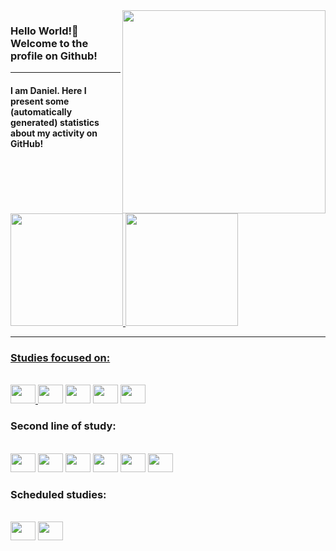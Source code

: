  
 <img src = "banner.gif" width = "325px" align = "right">
 <h3>Hello World!🌱 Welcome to the profile on Github!</h3> 
 
  <hr>  
<h4>I am Daniel. Here I present some (automatically generated) statistics about my activity on GitHub! </h4>

<div>
<a href="https://github.com/DanielCastilhoDIniz">
<img height="180em" src="https://github-readme-stats.vercel.app/api/top-langs/?username=DanielCastilhoDIniz&layout=compact&langs_count=7&theme=onedark"/>
<img height="180em" src="https://github-readme-stats.vercel.app/api?username=DanielCastilhoDIniz&show_icons=true&theme=onedark&include_all_commits=true&count_private=true"/>
</div>

<hr>
 




<h3> Studies focused on:</h3> <br>
<div style="display: inline_block">
<a href="https://docs.python.org/3/" target="_blank">
<img  height="30" width="40" src="https://cdn.jsdelivr.net/gh/devicons/devicon/icons/python/python-original.svg" /> 
</a> 
<img  height="30" width="40" src="https://cdn.jsdelivr.net/gh/devicons/devicon/icons/mongodb/mongodb-plain-wordmark.svg" />
<img height="30" width="40" src="https://cdn.jsdelivr.net/gh/devicons/devicon/icons/javascript/javascript-plain.svg" /> 
<img height="30" width="40" src="https://cdn.jsdelivr.net/gh/devicons/devicon/icons/nodejs/nodejs-plain-wordmark.svg" />
<img height="30" width="40" src="https://cdn.jsdelivr.net/gh/devicons/devicon/icons/sqlalchemy/sqlalchemy-original-wordmark.svg" />
</div>           
          
<h3> Second line of study:</h3> <br>
<div style="display: inline_block">
<img  height="30" width="40" src="https://cdn.jsdelivr.net/gh/devicons/devicon/icons/sqlite/sqlite-original.svg" />
<img height="30" width="40" src="https://cdn.jsdelivr.net/gh/devicons/devicon/icons/pandas/pandas-original-wordmark.svg" />
<img height="30" width="40" src="https://cdn.jsdelivr.net/gh/devicons/devicon/icons/numpy/numpy-original.svg" />        
<img height="30" width="40"  src="https://cdn.jsdelivr.net/gh/devicons/devicon/icons/html5/html5-original.svg" /> 
<img height="30" width="40" src="https://cdn.jsdelivr.net/gh/devicons/devicon/icons/css3/css3-original.svg" />
<img height="30" width="40" src="https://cdn.jsdelivr.net/gh/devicons/devicon/icons/amazonwebservices/amazonwebservices-original.svg" />
</div>  


<h3> Scheduled studies:</h3> <br>
<div style="display: inline_block">
<img  height="30" width="40" src="https://cdn.jsdelivr.net/gh/devicons/devicon/icons/postgresql/postgresql-original.svg" />
<img height="30" width="40" src="https://cdn.jsdelivr.net/gh/devicons/devicon/icons/oracle/oracle-original.svg" />
</div>            
          

 
